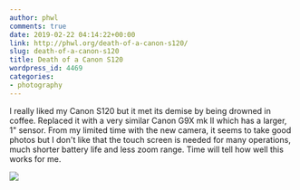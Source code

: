 ```yaml
---
author: phwl
comments: true
date: 2019-02-22 04:14:22+00:00
link: http://phwl.org/death-of-a-canon-s120/
slug: death-of-a-canon-s120
title: Death of a Canon S120
wordpress_id: 4469
categories:
- photography
---
```





I really liked my Canon S120 but it met its demise by being drowned in coffee. Replaced it with a very similar Canon G9X mk II which has a larger, 1" sensor. From my limited time with the new camera, it seems to take good photos but I don't like that the touch screen is needed for many operations, much shorter battery life and less zoom range. Time will tell how well this works for me.





[![](http://phwl.org/wp-content/uploads/2019/02/IMG_3107-768x1024.jpg)](http://phwl.org/wp-content/uploads/2019/02/IMG_3107.jpg)

